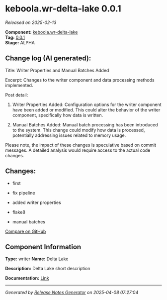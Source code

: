 #  keboola.wr-delta-lake 0.0.1

_Released on 2025-02-13_

**Component:** [keboola.wr-delta-lake](https://github.com/keboola/component-delta-lake)  
**Tag:** [0.0.1](https://github.com/keboola/component-delta-lake/releases/tag/0.0.1)  
**Stage:** ALPHA


## Change log (AI generated):
Title: Writer Properties and Manual Batches Added

Excerpt: Changes to the writer component and data processing methods implemented.

Post detail: 

1. Writer Properties Added: Configuration options for the writer component have been added or modified. This could alter the behavior of the writer component, specifically how data is written.

2. Manual Batches Added: Manual batch processing has been introduced to the system. This change could modify how data is processed, potentially addressing issues related to memory usage. 

Please note, the impact of these changes is speculative based on commit messages. A detailed analysis would require access to the actual code changes.



## Changes:



- first 






- fix pipeline 




- added writer properties 




- flake8 




- manual batches 



[Compare on GitHub](https://github.com/keboola/component-delta-lake/compare/initial...0.0.1)



## Component Information
**Type:** writer
**Name:** Delta Lake

**Description:** Delta Lake short description


**Documentation:** [Link](https://github.com/keboola/component-delta-lake.git/blob/master/README.md)



---
_Generated by [Release Notes Generator](https://github.com/keboola/release-notes-generator)
on 2025-04-08 07:27:04_